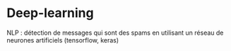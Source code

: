 # Deep-learning

NLP : détection de messages qui sont des spams en utilisant un réseau de neurones artificiels (tensorflow, keras)
